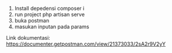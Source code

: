 1. Install depedensi composer i
2. run project php artisan serve
3. buka postman
4. masukan inputan pada params

Link dokumentasi: https://documenter.getpostman.com/view/21373033/2sA2r9V2yY
